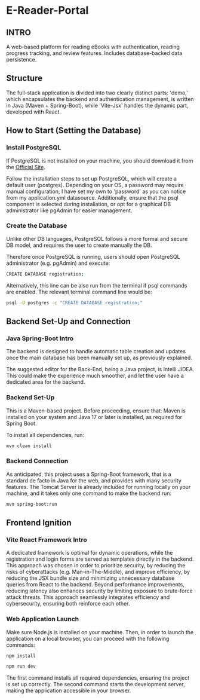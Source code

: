 # E-Reader-Portal
## INTRO
A web-based platform for reading eBooks with authentication, reading progress tracking, and review features. Includes database-backed data persistence.

## Structure
The full-stack application is divided into two clearly distinct parts: 'demo,' which encapsulates the backend and authentication management, is written in Java (Maven + Spring-Boot), while 'Vite-Jsx' handles the dynamic part, developed with React.

## How to Start (Setting the Database)
### Install PostgreSQL
If PostgreSQL is not installed on your machine, you should download it from the [Official Site](https://www.postgresql.org/download/).

Follow the installation steps to set up PostgreSQL, which will create a default user (postgres). Depending on your OS, a password may require manual configuration; I have set my own to 'password' as you can notice from my application.yml datasource. Additionally, ensure that the psql component is selected during installation, or opt for a graphical DB administrator like pgAdmin for easier management.

### Create the Database
Unlike other DB languages, PostgreSQL follows a more formal and secure DB model, and requires the user to create manually the DB.

Therefore once PostgreSQL is running, users should open PostgreSQL administrator (e.g. pgAdmin) and execute:

```sh
CREATE DATABASE registration;
```

Alternatively, this line can be also run from the terminal if psql commands are enabled.
The relevant terminal command line would be:

```sh
psql -U postgres -c "CREATE DATABASE registration;"
```

## Backend Set-Up and Connection
### Java Spring-Boot Intro
The backend is designed to handle automatic table creation and updates once the main database has been manually set up, as previously explained.

The suggested editor for the Back-End, being a Java project, is Intelli JIDEA. This could make the experience much smoother, and let the user have a dedicated area for the backend.

### Backend Set-Up
This is a Maven-based project. Before proceeding, ensure that: Maven is installed on your system and Java 17 or later is installed, as required for Spring Boot.

To install all dependencies, run:

```sh
mvn clean install
```

### Backend Connection
As anticipated, this project uses a Spring-Boot framework, that is a standard de facto in Java for the web, and provides with many security features. The Tomcat Server is already included for running locally on your machine, and it takes only one command to make the backend run:

```sh
mvn spring-boot:run
```

## Frontend Ignition
### Vite React Framework Intro
A dedicated framework is optimal for dynamic operations, while the registration and login forms are served as templates directly in the backend. This approach was chosen in order to prioritize security, by reducing the risks of cyberattacks (e.g. Man-in-The-Middle), and improve efficiency, by reducing the JSX bundle size and minimizing unnecessary database queries from React to the backend. Beyond performance improvements, reducing latency also enhances security by limiting exposure to brute-force attack threats. This approach seamlessly integrates efficiency and cybersecurity, ensuring both reinforce each other.

### Web Application Launch
Make sure Node.js is installed on your machine. Then, in order to launch the application on a local browser, you can proceed with the following commands:

```sh
npm install
```

```sh
npm run dev
```

The first command installs all required dependencies, ensuring the project is set up correctly.
The second command starts the development server, making the application accessible in your browser.
